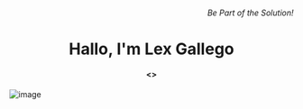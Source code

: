 <h6 align="right"> Be Part of the Solution! </h6>
<h1 align="center">Hallo, I'm Lex Gallego</h1>
<h4 align="center"> <> </h4>

![image](https://github.com/LemonX1997/LemonX1997/assets/109907846/06758344-f2fc-4a53-b8d1-2da72bc4fa57)
